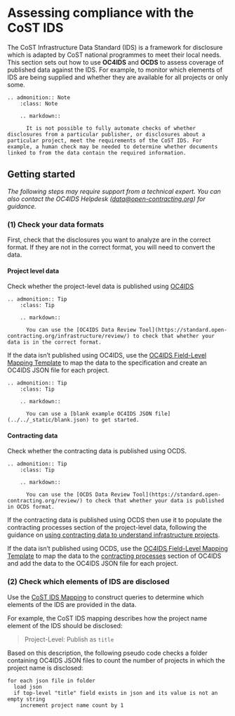 # Assessing compliance with the CoST IDS

The CoST Infrastructure Data Standard (IDS) is a framework for disclosure which is adapted by CoST national programmes to meet their local needs. This section sets out how to use **OC4IDS** and **OCDS** to assess coverage of published data against the IDS. For example, to monitor which elements of IDS are being supplied and whether they are available for all projects or only some.

```eval_rst
.. admonition:: Note
    :class: Note

    .. markdown::

      It is not possible to fully automate checks of whether disclosures from a particular publisher, or disclosures about a particular project, meet the requirements of the CoST IDS. For example, a human check may be needed to determine whether documents linked to from the data contain the required information.

```

## Getting started

*The following steps may require support from a technical expert. You can also contact the OC4IDS Helpdesk ([data@open-contracting.org](mailto:data@open-contracting.org)) for guidance.*

### (1) Check your data formats

First, check that the disclosures you want to analyze are in the correct format. If they are not in the correct format, you will need to convert the data.

#### Project level data

Check whether the project-level data is published using [OC4IDS](../../projects/index)

```eval_rst
.. admonition:: Tip
    :class: Tip

    .. markdown::

      You can use the [OC4IDS Data Review Tool](https://standard.open-contracting.org/infrastructure/review/) to check that whether your data is in the correct format.

```

If the data isn’t published using OC4IDS, use the [OC4IDS Field-Level Mapping Template](https://www.open-contracting.org/resources/oc4ids-field-level-mapping-template/) to map the data to the specification and create an OC4IDS JSON file for each project.

```eval_rst
.. admonition:: Tip
    :class: Tip

    .. markdown::

      You can use a [blank example OC4IDS JSON file](../../_static/blank.json) to get started.

```

#### Contracting data

Check whether the contracting data is published using OCDS.

```eval_rst
.. admonition:: Tip
    :class: Tip

    .. markdown::

      You can use the [OCDS Data Review Tool](https://standard.open-contracting.org/review/) to check that whether your data is published in OCDS format.

```

If the contracting data is published using OCDS then use it to populate the contracting processes section of the project-level data, following the guidance on [using contracting data to understand infrastructure projects](using).

If the data isn’t published using OCDS, use the [OC4IDS Field-Level Mapping Template](https://www.open-contracting.org/resources/oc4ids-field-level-mapping-template/) to map the data to the [contracting processes](../../reference/schema/#contractingprocess) section of OC4IDS and add the data to the OC4IDS JSON file for each project.

### (2) Check which elements of IDS are disclosed

Use the [CoST IDS Mapping](../../cost/index) to construct queries to determine which elements of the IDS are provided in the data.

For example, the CoST IDS mapping describes how the project name element of the IDS should be disclosed:

> Project-Level: Publish as `title`

Based on this description, the following pseudo code checks a folder containing OC4IDS JSON files to count the number of projects in which the project name is disclosed:

```none
for each json file in folder
  load json
  if top-level "title" field exists in json and its value is not an empty string
    increment project name count by 1    
```
